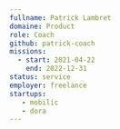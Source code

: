 ```yaml
---
fullname: Patrick Lambret
domaine: Product
role: Coach
github: patrick-coach
missions:
  - start: 2021-04-22
    end: 2022-12-31
status: service
employer: freelance
startups:
   - mobilic
   - dora
---
```

